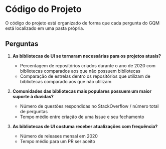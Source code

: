 # Código do Projeto

O código do projeto está organizado de forma que cada pergunta do GQM está localizado em uma pasta própria.

## Perguntas

1. **As bibliotecas de UI se tornaram necessárias para os projetos atuais?**

   - Percentagem de repositórios criados durante o ano de 2020 com bibliotecas comparados aos que não possuem bibliotecas
   - Comparação de estrelas dentro os repositórios que utilizam de bibliotecas comparado aos que não utilizam

2. **Comunidades das bibliotecas mais populares possuem um maior suporte à duvidas?**

   - Número de questões respondidas no StackOverflow / número total de perguntas
   - Tempo médio entre criação de uma Issue e seu fechamento

3. **As bibliotecas de UI costuma receber atualizações com frequência?**

   - Número de releases mensal em 2020
   - Tempo médio para um PR ser aceito
